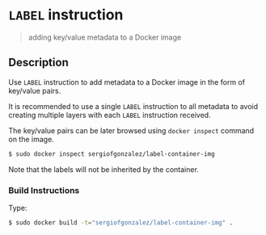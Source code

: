 # `LABEL` instruction
> adding key/value metadata to a Docker image

## Description
Use `LABEL` instruction to add metadata to a Docker image in the form of key/value pairs.

It is recommended to use a single `LABEL` instruction to all metadata to avoid creating multiple layers with each `LABEL` instruction received.

The key/value pairs can be later browsed using `docker inspect` command on the image.

```bash
$ sudo docker inspect sergiofgonzalez/label-container-img
```

Note that the labels will not be inherited by the container.

### Build Instructions
Type:
```bash
$ sudo docker build -t="sergiofgonzalez/label-container-img" .
```

